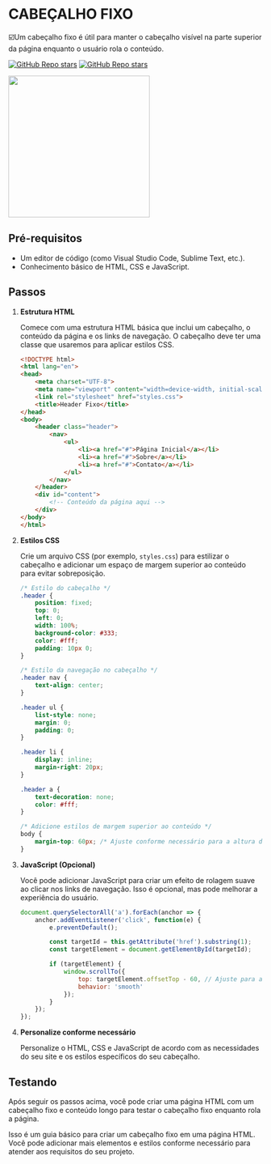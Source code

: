 # CABEÇALHO FIXO
☑️Um cabeçalho fixo é útil para manter o cabeçalho visível na parte superior da página enquanto o usuário rola o conteúdo.

[![GitHub Repo stars](https://img.shields.io/badge/VILHALVA-GITHUB-03A9F4?logo=github)](https://github.com/VILHALVA)
[![GitHub Repo stars](https://img.shields.io/badge/MEUS-CURSOS-03A9F4?logo=github)](https://github.com/VILHALVA?tab=repositories&q=CURSO&type=public&language=&sort=) <br>

<img src="https://4.bp.blogspot.com/-OBKyVVpLzmI/TrJ87Q5iLcI/AAAAAAAAGN8/zCbypNALX-A/s1600/power.png" align="center" width="280"> <br>

## Pré-requisitos
- Um editor de código (como Visual Studio Code, Sublime Text, etc.).
- Conhecimento básico de HTML, CSS e JavaScript.

## Passos
1. **Estrutura HTML**

   Comece com uma estrutura HTML básica que inclui um cabeçalho, o conteúdo da página e os links de navegação. O cabeçalho deve ter uma classe que usaremos para aplicar estilos CSS.

   ```html
   <!DOCTYPE html>
   <html lang="en">
   <head>
       <meta charset="UTF-8">
       <meta name="viewport" content="width=device-width, initial-scale=1.0">
       <link rel="stylesheet" href="styles.css">
       <title>Header Fixo</title>
   </head>
   <body>
       <header class="header">
           <nav>
               <ul>
                   <li><a href="#">Página Inicial</a></li>
                   <li><a href="#">Sobre</a></li>
                   <li><a href="#">Contato</a></li>
               </ul>
           </nav>
       </header>
       <div id="content">
           <!-- Conteúdo da página aqui -->
       </div>
   </body>
   </html>
   ```

2. **Estilos CSS**

   Crie um arquivo CSS (por exemplo, `styles.css`) para estilizar o cabeçalho e adicionar um espaço de margem superior ao conteúdo para evitar sobreposição.

   ```css
   /* Estilo do cabeçalho */
   .header {
       position: fixed;
       top: 0;
       left: 0;
       width: 100%;
       background-color: #333;
       color: #fff;
       padding: 10px 0;
   }

   /* Estilo da navegação no cabeçalho */
   .header nav {
       text-align: center;
   }

   .header ul {
       list-style: none;
       margin: 0;
       padding: 0;
   }

   .header li {
       display: inline;
       margin-right: 20px;
   }

   .header a {
       text-decoration: none;
       color: #fff;
   }

   /* Adicione estilos de margem superior ao conteúdo */
   body {
       margin-top: 60px; /* Ajuste conforme necessário para a altura do cabeçalho */
   }
   ```

3. **JavaScript (Opcional)**

   Você pode adicionar JavaScript para criar um efeito de rolagem suave ao clicar nos links de navegação. Isso é opcional, mas pode melhorar a experiência do usuário.

   ```javascript
   document.querySelectorAll('a').forEach(anchor => {
       anchor.addEventListener('click', function(e) {
           e.preventDefault();

           const targetId = this.getAttribute('href').substring(1);
           const targetElement = document.getElementById(targetId);

           if (targetElement) {
               window.scrollTo({
                   top: targetElement.offsetTop - 60, // Ajuste para a altura do cabeçalho
                   behavior: 'smooth'
               });
           }
       });
   });
   ```

4. **Personalize conforme necessário**

   Personalize o HTML, CSS e JavaScript de acordo com as necessidades do seu site e os estilos específicos do seu cabeçalho.

## Testando
Após seguir os passos acima, você pode criar uma página HTML com um cabeçalho fixo e conteúdo longo para testar o cabeçalho fixo enquanto rola a página.

Isso é um guia básico para criar um cabeçalho fixo em uma página HTML. Você pode adicionar mais elementos e estilos conforme necessário para atender aos requisitos do seu projeto.